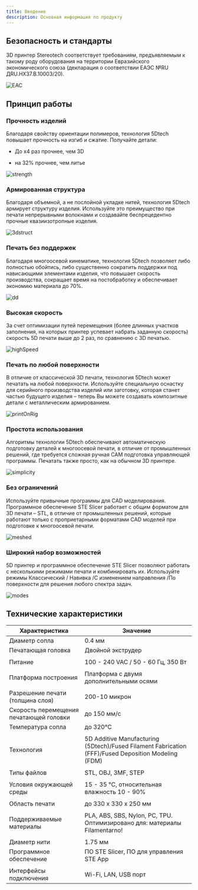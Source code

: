 ```yaml
---
title: Введение
description: Основная информация по продукту
---
```


## Безопасность и стандарты

3D принтер Stereotech соответствует требованиям, предъявляемым к такому роду оборудования на территории Евразийского экономического союза (декларация о соответствии ЕАЭС №RU ДRU.НХ37.В.10003/20).

![EAC](/docs/ste320/introduction/eac.jpg)

## Принцип работы

### Прочность изделий

Благодаря свойству ориентации полимеров, технология 5Dtech повышает прочность на изгиб и сжатие. Получайте детали:
* До х4 раз прочнее, чем 3D

* на 32% прочнее, чем литье

![strength](/docs/ste520/introduction/strengthDiagram.jpg)

### Армированная структура

Благодаря объемной, а не послойной укладке нитей, технология 5Dtech армирует структуру изделия. Используйте это преимущество при печати непрерывными волокнами и создавайте беспрецедентно прочные квазиизотропные изделия.

![3dstruct](/docs/ste520/introduction/3dStructure.jpg)

### Печать без поддержек

Благодаря многоосевой кинематике, технология 5Dtech позволяет либо полностью обойтись, либо существенно сократить поддержки под нависающими элементами изделия, что повышает скорость производства, сокращает время на постобработку и обеспечивает экономию материала до 70%.

![dd](/docs/ste520/introduction/dd.jpg)

### Высокая скорость

За счет оптимизации путей перемещения (более длинных участков заполнения, на которых принтер успевает набрать заданную скорость) скорость 5D печати выше до 2 раз, по сравнению с 3D печатью.

![highSpeed](/docs/ste520/introduction/speed.jpg)

### Печать по любой поверхности

В отличие от классической 3D печати, технология 5Dtech может печатать на любой поверхности. Используйте специальную оснастку для серийного производства изделий или заготовку, которая станет частью будущего изделия – теперь Вы можете создавать композитные детали с металлическим армированием.

![printOnRig](/docs/ste520/introduction/printingOnRig.jpg)

### Простота использования

Алгоритмы технологии 5Dtech обеспечивают автоматическую подготовку деталей к многоосевой печати, в отличие от промышленных решений, где требуется сложная ручная CAM подготовка управляющей программы. Печатать также просто, как на обычном 3D принтере.

![simplicity](/docs/ste520/introduction/simplicity.JPG)

### Без ограничений

Используйте привычные программы для CAD моделирования. Программное обеспечение STE Slicer работает с общим форматом для 3D печати – STL, в отличие от промышленных решений, которые работают только с проприетарными форматами CAD моделей при подготовке к многоосевой печати.

![meshed](/docs/ste520/introduction/CADmeshModel.jpg)

### Широкий набор возможностей

5D принтер и программное обеспечение STE Slicer позволяют работать с несколькими режимами печати и комбинировать их. Используйте режимы Классический / Навивка /С изменением направления /По поверхности для решения любого спектра задач.

![modes](/docs/ste520/introduction/printingModes5Dtech.jpg)

## Технические характеристики

| Характеристика                          | Значение                                                                                            |
| --------------------------------------- | --------------------------------------------------------------------------------------------------- |
| Диаметр сопла                           | 0.4 мм                                                                                              |
| Печатающая головка                      | Двойной экструдер                                                                                   |
|                                         |
| Питание                                 | 100 - 240 VAC / 50 - 60 Гц, 350 Вт                                                                  |
|                                         |
| Платформа построения                    | Платформа с двумя дополнительными осями                                                             |
|                                         |
| Разрешение печати (толщина слоя)        | 200-10 микрон                                                                                       |
| Скорость перемещения печатающей головки | до 150 мм/с                                                                                         |
| Температура сопла                       | до 320°C                                                                                            |
|                                         |
| Технология                              | 5D Additive Manufacturing (5Dtech)/Fused Filament Fabrication (FFF)/Fused Deposition Modeling (FDM) |
|                                         |
| Типы файлов                             | STL, OBJ, 3MF, STEP                                                                                 |
|                                         |
| Условия окружающей среды                | 15 - 35 °C, относительная влажность 10 - 90%                                                        |
|                                         |
| Область печати                          | до 330 x 330 x 250 мм                                                                               |
|                                         |
| Поддерживаемые материалы                | PLA, ABS, SBS, Nylon, PC, TPU. Оптимизировано для: материалы Filamentarno!                          |
|                                         |
| Диаметр нити                            | 1.75 мм                                                                                             |
| Программное обеспечение                 | ПО STE Slicer, ПО для управления STE App                                                            |
|                                         |
| Интерфейсы подключения                  | Wi-Fi, LAN, USB порт                                                                                |